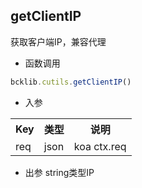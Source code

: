 ## getClientIP
获取客户端IP，兼容代理
- 函数调用
```javascript
bcklib.cutils.getClientIP()
```

- 入参
<table data-hy-role="doctbl">
    <tr>
        <th>Key</th>
        <th>类型</th>
        <th>说明</th>
    </tr>
    <tr>
        <td>req</td>
        <td>json</td>
        <td>koa ctx.req</td>
    </tr>
</table>

- 出参
string类型IP